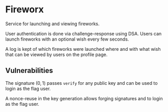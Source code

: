 # Fireworx

Service for launching and viewing fireworks.

User authentication is done via challenge-response using DSA. Users
can launch fireworks with an optional wish every few seconds.

A log is kept of which fireworks were launched where and with what wish
that can be viewed by users on the profile page.

## Vulnerabilities

The signature $(0,1)$ passes `verify` for any public key and can be used
to login as the flag user.

A nonce-reuse in the key generation allows forging signatures and to login
as the flag user.

